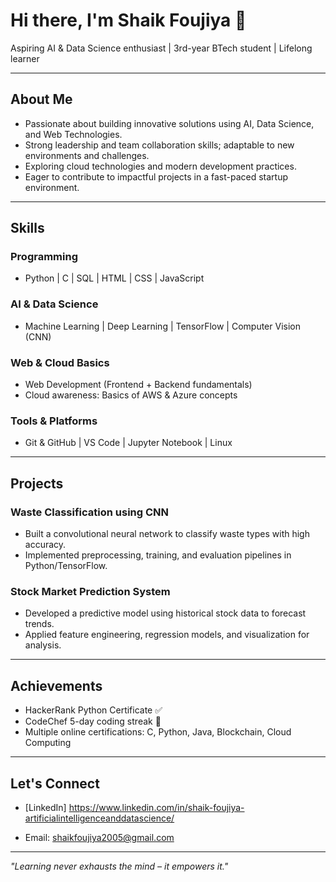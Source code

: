 # Hi there, I'm Shaik Foujiya 👋

Aspiring AI & Data Science enthusiast | 3rd-year BTech student | Lifelong learner

---

## About Me
- Passionate about building innovative solutions using AI, Data Science, and Web Technologies.
- Strong leadership and team collaboration skills; adaptable to new environments and challenges.
- Exploring cloud technologies and modern development practices.
- Eager to contribute to impactful projects in a fast-paced startup environment.

---

## Skills

### Programming
- Python | C | SQL | HTML | CSS | JavaScript  

### AI & Data Science
- Machine Learning | Deep Learning | TensorFlow | Computer Vision (CNN)  

### Web & Cloud Basics
- Web Development (Frontend + Backend fundamentals)
- Cloud awareness: Basics of AWS & Azure concepts  

### Tools & Platforms
- Git & GitHub | VS Code | Jupyter Notebook | Linux

---

## Projects

### Waste Classification using CNN
- Built a convolutional neural network to classify waste types with high accuracy.
- Implemented preprocessing, training, and evaluation pipelines in Python/TensorFlow.


### Stock Market Prediction System
- Developed a predictive model using historical stock data to forecast trends.
- Applied feature engineering, regression models, and visualization for analysis.


---

## Achievements
- HackerRank Python Certificate ✅
- CodeChef 5-day coding streak 🥉
- Multiple online certifications: C, Python, Java, Blockchain, Cloud Computing  

---

## Let's Connect
- [LinkedIn] https://www.linkedin.com/in/shaik-foujiya-artificialintelligenceanddatascience/ 
  
- Email: shaikfoujiya2005@gmail.com

---

*"Learning never exhausts the mind – it empowers it."*
